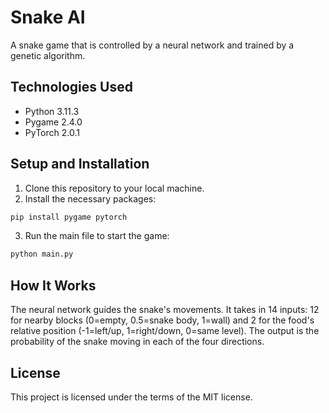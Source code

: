 # Snake AI

A snake game that is controlled by a neural network and trained by a genetic algorithm.

## Technologies Used

- Python 3.11.3
- Pygame 2.4.0
- PyTorch 2.0.1

## Setup and Installation

1. Clone this repository to your local machine.
2. Install the necessary packages:
```bash
pip install pygame pytorch
```
3. Run the main file to start the game:
```bash
python main.py
```

## How It Works

The neural network guides the snake's movements. It takes in 14 inputs: 12 for nearby blocks (0=empty, 0.5=snake body, 1=wall) and 2 for the food's relative position (-1=left/up, 1=right/down, 0=same level). The output is the probability of the snake moving in each of the four directions.

## License

This project is licensed under the terms of the MIT license.
